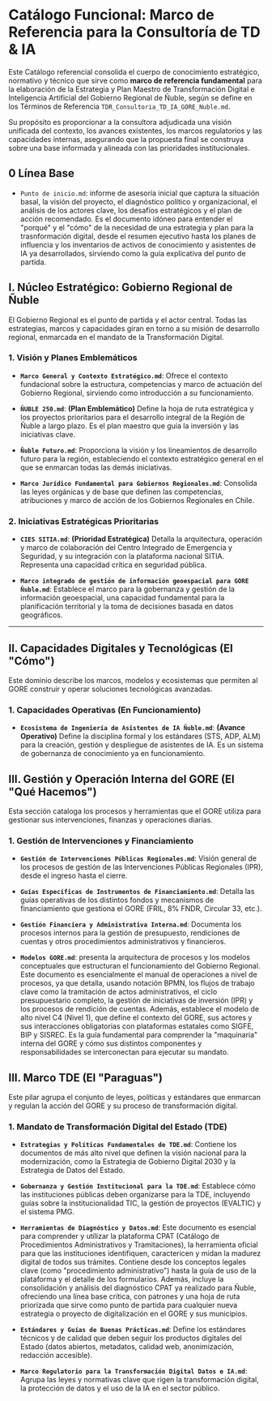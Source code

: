 # Catálogo Funcional: Marco de Referencia para la Consultoría de TD & IA

Este Catálogo referencial consolida el cuerpo de conocimiento estratégico, normativo y técnico que sirve como **marco de referencia fundamental** para la elaboración de la Estrategia y Plan Maestro de Transformación Digital e Inteligencia Artificial del Gobierno Regional de Ñuble, según se define en los Términos de Referencia `TDR_Consultoria_TD_IA_GORE_Nuble.md`.

Su propósito es proporcionar a la consultora adjudicada una visión unificada del contexto, los avances existentes, los marcos regulatorios y las capacidades internas, asegurando que la propuesta final se construya sobre una base informada y alineada con las prioridades institucionales.

## 0 Línea Base

- `Punto de inicio.md`: informe de asesoría inicial que captura la situación basal, la visión del proyecto, el diagnóstico político y organizacional, el análisis de los actores clave, los desafíos estratégicos y el plan de acción recomendado. Es el documento idóneo para entender el "porqué" y el "cómo" de la necesidad de una estrategia y plan para la trasnformación digital, desde el resumen ejecutivo hasta los planes de influencia y los inventarios de activos de conocimiento y asistentes de IA ya desarrollados, sirviendo como la guía explicativa del punto de partida.

## **I. Núcleo Estratégico: Gobierno Regional de Ñuble**

El Gobierno Regional es el punto de partida y el actor central. Todas las estrategias, marcos y capacidades giran en torno a su misión de desarrollo regional, enmarcada en el mandato de la Transformación Digital.

### **1. Visión y Planes Emblemáticos**

- **`Marco General y Contexto Estratégico.md`**: Ofrece el contexto fundacional sobre la estructura, competencias y marco de actuación del Gobierno Regional, sirviendo como introducción a su funcionamiento.

- **`ÑUBLE 250.md`**: **(Plan Emblemático)** Define la hoja de ruta estratégica y los proyectos prioritarios para el desarrollo integral de la Región de Ñuble a largo plazo. Es el plan maestro que guía la inversión y las iniciativas clave.

- **`Ñuble Futuro.md`**: Proporciona la visión y los lineamientos de desarrollo futuro para la región, estableciendo el contexto estratégico general en el que se enmarcan todas las demás iniciativas.

- **`Marco Jurídico Fundamental para Gobiernos Regionales.md`**: Consolida las leyes orgánicas y de base que definen las competencias, atribuciones y marco de acción de los Gobiernos Regionales en Chile.

### **2. Iniciativas Estratégicas Prioritarias**

- **`CIES SITIA.md`**: **(Prioridad Estratégica)** Detalla la arquitectura, operación y marco de colaboración del Centro Integrado de Emergencia y Seguridad, y su integración con la plataforma nacional SITIA. Representa una capacidad crítica en seguridad pública.

- **`Marco integrado de gestión de información geoespacial para GORE Ñuble.md`**: Establece el marco para la gobernanza y gestión de la información geoespacial, una capacidad fundamental para la planificación territorial y la toma de decisiones basada en datos geográficos.

---

## **II. Capacidades Digitales y Tecnológicas (El "Cómo")**

Este dominio describe los marcos, modelos y ecosistemas que permiten al GORE construir y operar soluciones tecnológicas avanzadas.

### **1. Capacidades Operativas (En Funcionamiento)**

- **`Ecosistema de Ingeniería de Asistentes de IA Ñuble.md`**: **(Avance Operativo)** Define la disciplina formal y los estándares (STS, ADP, ALM) para la creación, gestión y despliegue de asistentes de IA. Es un sistema de gobernanza de conocimiento ya en funcionamiento.

## **III. Gestión y Operación Interna del GORE (El "Qué Hacemos")**

Esta sección cataloga los procesos y herramientas que el GORE utiliza para gestionar sus intervenciones, finanzas y operaciones diarias.

### **1. Gestión de Intervenciones y Financiamiento**

- **`Gestión de Intervenciones Públicas Regionales.md`**: Visión general de los procesos de gestión de las Intervenciones Públicas Regionales (IPR), desde el ingreso hasta el cierre.

- **`Guías Específicas de Instrumentos de Financiamiento.md`**: Detalla las guías operativas de los distintos fondos y mecanismos de financiamiento que gestiona el GORE (FRIL, 8% FNDR, Circular 33, etc.).

- **`Gestión Financiera y Administrativa Interna.md`**: Documenta los procesos internos para la gestión de presupuesto, rendiciones de cuentas y otros procedimientos administrativos y financieros.

- **`Modelos GORE.md`**: presenta la arquitectura de procesos y los modelos conceptuales que estructuran el funcionamiento del Gobierno Regional. Este documento es esencialmente el manual de operaciones a nivel de procesos, ya que detalla, usando notación BPMN, los flujos de trabajo clave como la tramitación de actos administrativos, el ciclo presupuestario completo, la gestión de iniciativas de inversión (IPR) y los procesos de rendición de cuentas. Además, establece el modelo de alto nivel C4 (Nivel 1), que define el contexto del GORE, sus actores y sus interacciones obligatorias con plataformas estatales como SIGFE, BIP y SISREC. Es la guía fundamental para comprender la "maquinaria" interna del GORE y cómo sus distintos componentes y responsabilidades se interconectan para ejecutar su mandato.

## **III. Marco TDE (El "Paraguas")**

Este pilar agrupa el conjunto de leyes, políticas y estándares que enmarcan y regulan la acción del GORE y su proceso de transformación digital.

### **1. Mandato de Transformación Digital del Estado (TDE)**

- **`Estrategias y Políticas Fundamentales de TDE.md`**: Contiene los documentos de más alto nivel que definen la visión nacional para la modernización, como la Estrategia de Gobierno Digital 2030 y la Estrategia de Datos del Estado.

- **`Gobernanza y Gestión Institucional para la TDE.md`**: Establece cómo las instituciones públicas deben organizarse para la TDE, incluyendo guías sobre la institucionalidad TIC, la gestión de proyectos (EVALTIC) y el sistema PMG.

- **`Herramientas de Diagnóstico y Datos.md`**: Este documento es esencial para comprender y utilizar la plataforma CPAT (Catálogo de Procedimientos Administrativos y Tramitaciones), la herramienta oficial para que las instituciones identifiquen, caractericen y midan la madurez digital de todos sus trámites. Contiene desde los conceptos legales clave (como "procedimiento administrativo") hasta la guía de uso de la plataforma y el detalle de los formularios. Además, incluye la consolidación y análisis del diagnóstico CPAT ya realizado para Ñuble, ofreciendo una línea base crítica, con patrones y una hoja de ruta priorizada que sirve como punto de partida para cualquier nueva estrategia o proyecto de digitalización en el GORE y sus municipios.

- **`Estándares y Guías de Buenas Prácticas.md`**: Define los estándares técnicos y de calidad que deben seguir los productos digitales del Estado (datos abiertos, metadatos, calidad web, anonimización, redacción accesible).

- **`Marco Regulatorio para la Transformación Digital Datos e IA.md`**: Agrupa las leyes y normativas clave que rigen la transformación digital, la protección de datos y el uso de la IA en el sector público.
